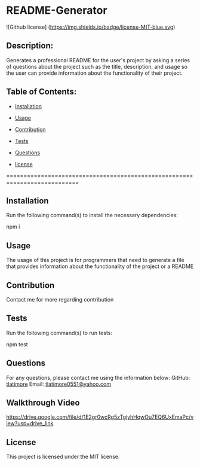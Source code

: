 # README-Generator
  ![Github license] (https://img.shields.io/badge/license-MIT-blue.svg)

  ## Description:

  Generates a professional README for the user's project by asking a series of questions about the project such as the title, description, and usage so the user can provide information about the functionality of their project.

  ## Table of Contents:

  * [Installation](#installation)

  * [Usage](#usage)

  * [Contribution](#contribution)

  * [Tests](#tests)

  * [Questions](#questions)
    
  * [license](#license)


  ===========================================================================
  
  ## Installation

  Run the following command(s) to install the necessary dependencies:

  npm i

  ## Usage

  The usage of this project is for programmers that need to generate a file that provides information about the functionality of the project or a README

  ## Contribution

  Contact me for more regarding contribution

  ## Tests

  Run the following command(s) to run tests:

  npm test

  ## Questions

  For any questions, please contact me using the information below:
  GitHub: [tlatimore](https://gitgub.com/tlatimore)
  Email: tlatimore0551@yahoo.com

  ## Walkthrough Video
  https://drive.google.com/file/d/1E2gr0wcRg5zTgiyhHqwOu7EQ6UxEmaPc/view?usp=drive_link

  ## License
    
  This project is licensed under the MIT license.
